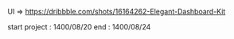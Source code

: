 UI => https://dribbble.com/shots/16164262-Elegant-Dashboard-Kit

start project : 1400/08/20 
end : 1400/08/24